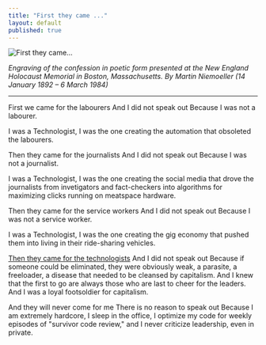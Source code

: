```yaml
---
title: "First they came ..."
layout: default
published: true
---
```


![First they came...](/assets/images/hypergame/Poem_by_Martin_Niemoeller_at_the_the_Holocaust_memorial_in_Boston_MA.jpeg)

*Engraving of the confession in poetic form presented at the New England Holocaust Memorial in Boston, Massachusetts. By Martin Niemoeller (14 January 1892 – 6 March 1984)*

---

First we came for the labourers
And I did not speak out
Because I was not a labourer.

I was a Technologist, I was the one creating the automation that obsoleted the labourers.

Then they came for the journalists
And I did not speak out
Because I was not a journalist.

I was a Technologist, I was the one creating the social media that drove the journalists from invetigators and fact-checkers into algorithms for maximizing clicks running on meatspace hardware.

Then they came for the service workers
And I did not speak out
Because I was not a service worker.

I was a Technologist, I was the one creating the gig economy that pushed them into living in their ride-sharing vehicles.

[Then they came for the technologists](https://twitter.com/paulg/status/1600119268858744832)
And I did not speak out
Because if someone could be eliminated, they were obviously weak, a parasite, a freeloader, a disease that needed to be cleansed by capitalism. And I knew that the first to go are always those who are last to cheer for the leaders. And I was a loyal footsoldier for capitalism.

And they will never come for me
There is no reason to speak out
Because I am extremely hardcore, I sleep in the office, I optimize my code for weekly episodes of "survivor code review," and I never criticize leadership, even in private.